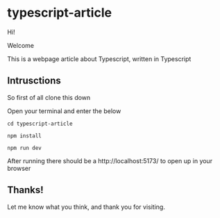 # typescript-article
Hi! 

Welcome

This is a webpage article about Typescript, written in Typescript

## Intrusctions
So first of all clone this down

Open your terminal and enter the below 

<code>cd typescript-article</code>

<code>npm install</code>

<code>npm run dev</code>

After running there should be a http://localhost:5173/ to open up in your browser

## Thanks! 

Let me know what you think, and thank you for visiting.
